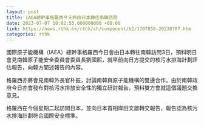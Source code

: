 ```yaml
---
layout: post
title: IAEA總幹事格羅西今天將由日本轉往南韓訪問
date: 2023-07-07 10:02:55.000000000 +08:00
link: https://news.rthk.hk/rthk/ch/component/k2/1707858-20230707.htm
categories: rthk
---
```


國際原子能機構（IAEA）總幹事格羅西今日會由日本轉往南韓訪問3日，預料明日會見南韓原子能安全委員會委員長劉國熙，就早前向日方提交的核污水排海計劃評估報告，向韓方闡述報告的內容。

格羅西亦將會見南韓外長官朴振，討論南韓與原子能機構的雙邊合作。由於南韓政府今日亦會發布對核污水排放安全性的獨立研討報告，預料雙方會就這個議題交換意見。

格羅西在今個星期二起訪問日本，並向日本首相岸田文雄轉交報告，報告認為核污水排海計劃符合國際安全標準。
